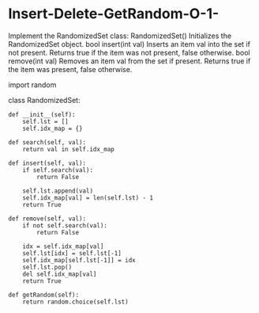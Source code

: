 # Insert-Delete-GetRandom-O-1-
Implement the RandomizedSet class:  RandomizedSet() Initializes the RandomizedSet object. bool insert(int val) Inserts an item val into the set if not present. Returns true if the item was not present, false otherwise. bool remove(int val) Removes an item val from the set if present. Returns true if the item was present, false otherwise.


import random

class RandomizedSet:

    def __init__(self):
        self.lst = []
        self.idx_map = {}

    def search(self, val):
        return val in self.idx_map

    def insert(self, val):
        if self.search(val):
            return False

        self.lst.append(val)
        self.idx_map[val] = len(self.lst) - 1
        return True

    def remove(self, val):
        if not self.search(val):
            return False

        idx = self.idx_map[val]
        self.lst[idx] = self.lst[-1]
        self.idx_map[self.lst[-1]] = idx
        self.lst.pop()
        del self.idx_map[val]
        return True

    def getRandom(self):
        return random.choice(self.lst)

